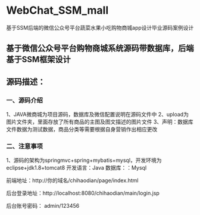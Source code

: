 # WebChat_SSM_mall
基于SSM后端的微信公众号平台蔬菜水果小吃购物商城app设计毕业源码案例设计

## 基于微信公众号平台购物商城系统源码带数据库，后端基于SSM框架设计

## 源码描述：
### 一、源码介绍
 1、JAVA微商城为项目源码，数据库及微信配置说明在源码文件中
 2、upload为图片文件夹，里面存放了所有商品的主图及图文描述的图片文件
 3、声明：数据库文件数据为测试数据，商品分类等需要根据自身营销作出相应更改
### 二、注意事项
  1、源码的架构为springmvc+spring+mybatis+mysql，开发环境为eclipse+jdk1.8+tomcat8
开发语言：Java 数据库：：Mysql

前端地址：http://你的域名/chihaodian/page/index.html

后台登录地址：http://localhost:8080/chihaodian/main/login.jsp

后台账号密码： admin/123456
